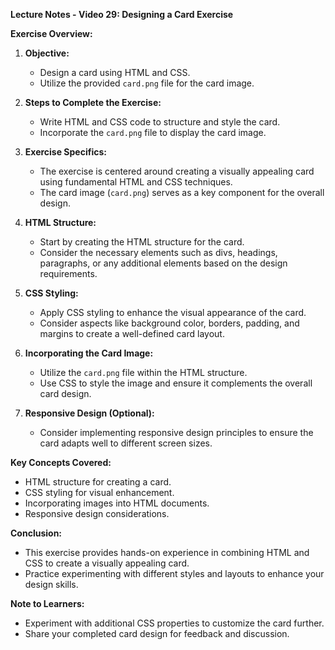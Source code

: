 **Lecture Notes - Video 29: Designing a Card Exercise**

**Exercise Overview:**

1. **Objective:**
   - Design a card using HTML and CSS.
   - Utilize the provided `card.png` file for the card image.

2. **Steps to Complete the Exercise:**
   - Write HTML and CSS code to structure and style the card.
   - Incorporate the `card.png` file to display the card image.

3. **Exercise Specifics:**
   - The exercise is centered around creating a visually appealing card using fundamental HTML and CSS techniques.
   - The card image (`card.png`) serves as a key component for the overall design.

4. **HTML Structure:**
   - Start by creating the HTML structure for the card.
   - Consider the necessary elements such as divs, headings, paragraphs, or any additional elements based on the design requirements.

5. **CSS Styling:**
   - Apply CSS styling to enhance the visual appearance of the card.
   - Consider aspects like background color, borders, padding, and margins to create a well-defined card layout.

6. **Incorporating the Card Image:**
   - Utilize the `card.png` file within the HTML structure.
   - Use CSS to style the image and ensure it complements the overall card design.

7. **Responsive Design (Optional):**
   - Consider implementing responsive design principles to ensure the card adapts well to different screen sizes.

**Key Concepts Covered:**
- HTML structure for creating a card.
- CSS styling for visual enhancement.
- Incorporating images into HTML documents.
- Responsive design considerations.

**Conclusion:**
- This exercise provides hands-on experience in combining HTML and CSS to create a visually appealing card.
- Practice experimenting with different styles and layouts to enhance your design skills.

**Note to Learners:**
- Experiment with additional CSS properties to customize the card further.
- Share your completed card design for feedback and discussion.
